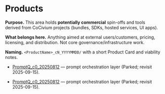 <!-- status: stub; target: 150+ words -->
# Products

**Purpose.** This area holds **potentially commercial** spin-offs and tools derived from CoCivium projects (bundles, SDKs, hosted services, UI apps).  

**What belongs here.** Anything aimed at external users/customers, pricing, licensing, and distribution.  Not core governance/infrastructure work.  

**Naming.** `<ProductName>_cN_YYYYMMDD/` with a short Product Card and viability notes.  

- [PromptQ_c0_20250812](PromptQ_c0_20250812/) — prompt orchestration layer (Parked; revisit 2025-09-15).

- [PromptQ_c0_20250812](PromptQ_c0_20250812/) — prompt orchestration layer (Parked; revisit 2025-09-15).

